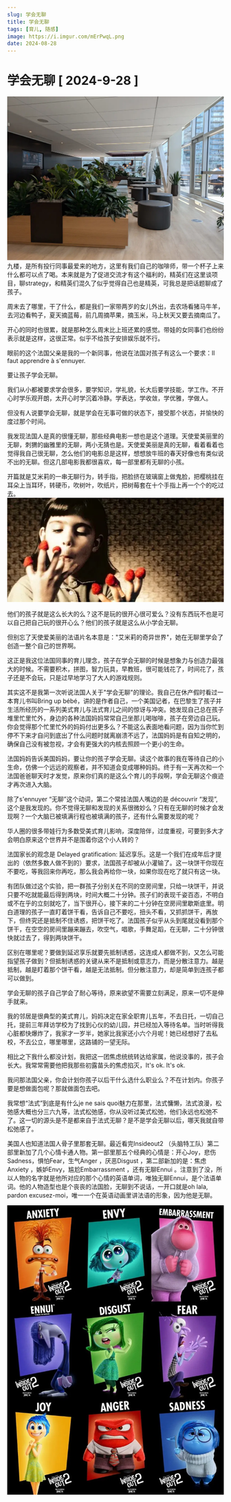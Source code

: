 ```yaml
---
slug: 学会无聊
title: 学会无聊
tags: [育儿, 随感]
image: https://i.imgur.com/mErPwqL.png
date: 2024-08-28
---
```


# 学会无聊 [ 2024-9-28 ]
![九楼](./img/xuehuiwuliao1.jpg)
九楼，是所有投行同事最爱来的地方，这里有我们自己的咖啡师，带一个杯子上来什么都可以点了喝。本来就是为了促进交流才有这个福利的，精英们在这里谈项目，聊strategy，和精英们混久了似乎觉得自己也是精英，可我总是把话题聊成了孩子。

周末去了哪里，干了什么，都是我们一家带两岁的女儿外出，去农场看猪马牛羊，去河边看鸭子，夏天摘蓝莓，前几周摘苹果，摘玉米，马上秋天又要去摘南瓜了。

开心的同时也很累，就是那种怎么周末比上班还累的感觉。带娃的女同事们也纷纷表示就是这样，这很正常。似乎不给孩子安排娱乐就不行。

眼前的这个法国父亲是我的一个新同事，他说在法国对孩子有这么一个要求：Il faut apprendre à s'ennuyer.

要让孩子学会无聊。

我们从小都被要求学会很多，要学知识，学礼貌，长大后要学技能，学工作。不开心时学乐观开朗，太开心时学沉着冷静。学表达，学收敛，学优雅，学做人。

但没有人说要学会无聊，就是学会在无事可做的状态下，接受那个状态，并愉快的度过那个时间。

我发现法国人是真的很懂无聊，那些经典电影一想也是这个道理。天使爱美丽里的无聊，刺猬的幽雅里的无聊，两小无猜也是。天使爱美丽是真的无聊，看着看着也觉得我自己很无聊，怎么他们的电影总是这样，想想放牛班的春天好像也有类似说不出的无聊。但这几部电影我都很喜欢，每一部里都有无聊的小孩。

开篇就是艾米莉的一串无聊行为，转手指，把脸挤在玻璃窗上做鬼脸，把樱桃挂在耳朵上当耳环，转硬币，吹树叶，吹纸片，把树莓套在十个手指上再一个个的吃过去。
![Amelie](./img/xuehuiwuliao2.jpg)

他们的孩子就是这么长大的么？这不是玩的很开心很可爱么？没有东西玩不也是可以自己把自己玩的很开心么？他们的孩子就是这么从小学会无聊。

但别忘了天使爱美丽的法语片名本意是："艾米莉的奇异世界"，她在无聊里学会了创造一整个自己的世界啊。

这正是我这位法国同事的育儿理念，孩子在学会无聊的时候是想象力与创造力最强大的时候。不需要积木，拼图，智力玩具，早教班，很可能钱花了，时间花了，孩子还是不会玩，只是过早地学习了大人的游戏规则。

其实这不是我第一次听说法国人关于"学会无聊"的理论。我自己在休产假时看过一本育儿书叫Bring up bébé，讲的是作者自己，一个美国记者，在巴黎生了孩子并生活所经历的一系列美式育儿与法式育儿之间的惊讶与冲突。她发现自己总在孩子堆里忙里忙外，身边的各种法国妈妈常常自己坐那儿喝咖啡，孩子在旁边自己玩。你会觉得那个忙里忙外的妈妈付出更多么？不能这么表面地看问题，因为当你忙到停不下来才自问到底出了什么问题时就离崩溃不远了，法国妈妈是有自知之明的，确保自己没有被忽视，才会有更强大的内核去照顾一个更小的生命。

法国妈妈告诉美国妈妈，要让你的孩子学会无聊。读这个故事的我在等待自己的小生命，仿佛一个远远的观察者，并不知道会变成哪种妈妈。终于有一天再次和一个法国爸爸聊天时才发觉，原来你们真的是这么个育儿的手段啊，学会无聊这个痕迹才再次进入大脑。

除了s'ennuyer “无聊”这个动词，第二个常挂法国人嘴边的是 découvrir “发现”, 这个是我发现的。你不觉得无聊和发现的关系很微妙么？只有在无聊的时候才会发现啊？一个大脑已被填满行程也被填满的孩子，还有什么需要发现的呢？

华人圈的很多带娃行为多数受美式育儿影响，深度陪伴，过度重视，可要到多大才会明白原来这个世界并不是围着你这个小人转的？

法国家长的观念是 Delayed gratification: 延迟享乐。这是一个我们在成年后才提出的（依然多数人做不到的）要求，法国孩子却被从小灌输了。这一块饼干你现在不要吃，等我回来你再吃，那么我会再给你一块，如果你现在吃了就只有这一块。

有团队做过这个实验，把一群孩子分别关在不同的空房间里，只给一块饼干，并说只要不吃就能最后得到两块，时间大概二十分钟。孩子们的表现千姿百态，不明白或不在乎的立刻就吃了，当下很开心，接下来的二十分钟在空房间里歇斯底里。明白道理的孩子一直盯着饼干看，告诉自己不要吃，扭头不看，又抓抓饼干，再放下，但终究还是抵制不住诱惑，把饼干吃了。法国孩子似乎从头到尾就没看到那个饼干，在空空的房间里蹦来蹦去，吹空气，唱歌，手舞足蹈，在无聊，二十分钟很快就过去了，得到两块饼干。

区别在哪里呢？要做到延迟享乐就要先抵制诱惑，这连成人都做不到，又怎么可能指望孩子做到？但抵制诱惑的关键从来不是抵制或意志力，而是分散注意力。越是抵制，越是盯着那个饼干看，越是无法抵制。但分散注意力，却是简单到连孩子都可以做到。

学会无聊的孩子自己学会了耐心等待，原来欲望不需要立刻满足，原来一切不是伸手就来。

我的邻居是很典型的美式育儿，妈妈决定在家全职育儿五年，不去日托，一切自己托，提前三年拜访学校为了找到心仪的幼儿园，并已经加入等待名单。当时听得我心脏都快爆炸了，我家才一岁半，她家比我家还小六个月呢！她已经想好了去私校，不去公立，哪里哪里，这路铺的一望无际。

相比之下我什么都没计划，我把这一团焦虑统统转达给家属，他说没事的，孩子会长大。我常常需要他把我那些初露苗头的焦虑掐灭，It's ok. It's ok.

我问那法国父亲，你会计划你孩子以后干什么选什么职业么？不在计划内。你孩子要是想做面包呢？那就做面包去吧。

我常想“法式”到底是有什么je ne sais quoi魅力在那里，法式慵懒，法式浪漫，松弛感大概也分三六九等，法式松弛感，你从没听过美式松弛，他们永远也松弛不了。这一切的源头是不是都来自于法式无聊？是不是学会无聊以后，哪天我就自带松弛感了。

美国人也知道法国人骨子里那套无聊。最近看完Insideout2 （头脑特工队）第二部里新加了几个心情卡通人物。第一部里那五个经典的心情是：开心Joy，悲伤Sadness，惧怕Fear，生气Anger ，厌恶Disgust ，第二部新加的是：焦虑Anxiety ，嫉妒Envy，尴尬Embarrassment ，还有无聊Ennui 。注意到了没，所以人物的名字就是他所对应的那个心情的英语单词，唯独无聊Ennui，是个法语单词。他的人物造型也是个丧丧的法国脸，无聊到不说话，一开口就是oh lala, pardon excusez-moi，唯一一个在英语动画里讲法语的形象，因为他是无聊。

![Inside-out2](./img/xuehuiwuliao3.jpg)